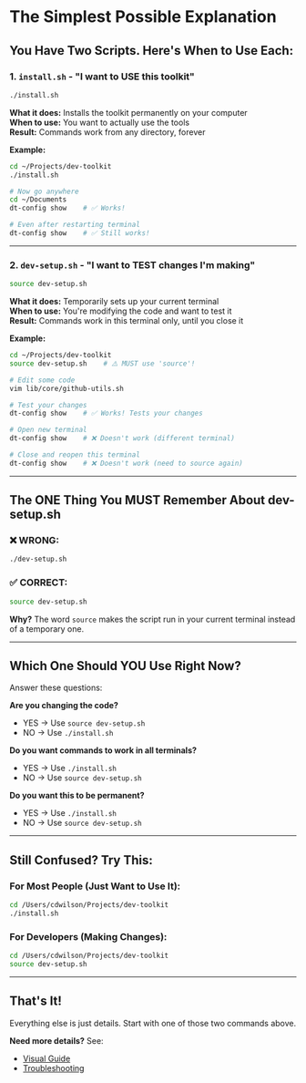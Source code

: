 # The Simplest Possible Explanation

## You Have Two Scripts. Here's When to Use Each:

### 1. `install.sh` - "I want to USE this toolkit"

```bash
./install.sh
```

**What it does:** Installs the toolkit permanently on your computer  
**When to use:** You want to actually use the tools  
**Result:** Commands work from any directory, forever

**Example:**
```bash
cd ~/Projects/dev-toolkit
./install.sh

# Now go anywhere
cd ~/Documents
dt-config show    # ✅ Works!

# Even after restarting terminal
dt-config show    # ✅ Still works!
```

---

### 2. `dev-setup.sh` - "I want to TEST changes I'm making"

```bash
source dev-setup.sh
```

**What it does:** Temporarily sets up your current terminal  
**When to use:** You're modifying the code and want to test it  
**Result:** Commands work in this terminal only, until you close it

**Example:**
```bash
cd ~/Projects/dev-toolkit
source dev-setup.sh    # ⚠️ MUST use 'source'!

# Edit some code
vim lib/core/github-utils.sh

# Test your changes
dt-config show    # ✅ Works! Tests your changes

# Open new terminal
dt-config show    # ❌ Doesn't work (different terminal)

# Close and reopen this terminal
dt-config show    # ❌ Doesn't work (need to source again)
```

---

## The ONE Thing You MUST Remember About dev-setup.sh

### ❌ WRONG:
```bash
./dev-setup.sh
```

### ✅ CORRECT:
```bash
source dev-setup.sh
```

**Why?** The word `source` makes the script run in your current terminal instead of a temporary one.

---

## Which One Should YOU Use Right Now?

Answer these questions:

**Are you changing the code?**
- YES → Use `source dev-setup.sh`
- NO → Use `./install.sh`

**Do you want commands to work in all terminals?**
- YES → Use `./install.sh`
- NO → Use `source dev-setup.sh`

**Do you want this to be permanent?**
- YES → Use `./install.sh`
- NO → Use `source dev-setup.sh`

---

## Still Confused? Try This:

### For Most People (Just Want to Use It):
```bash
cd /Users/cdwilson/Projects/dev-toolkit
./install.sh
```

### For Developers (Making Changes):
```bash
cd /Users/cdwilson/Projects/dev-toolkit
source dev-setup.sh
```

---

## That's It!

Everything else is just details. Start with one of those two commands above.

**Need more details?** See:
- [Visual Guide](INSTALL-VS-DEV-SETUP.md)
- [Troubleshooting](troubleshooting/common-issues.md)
